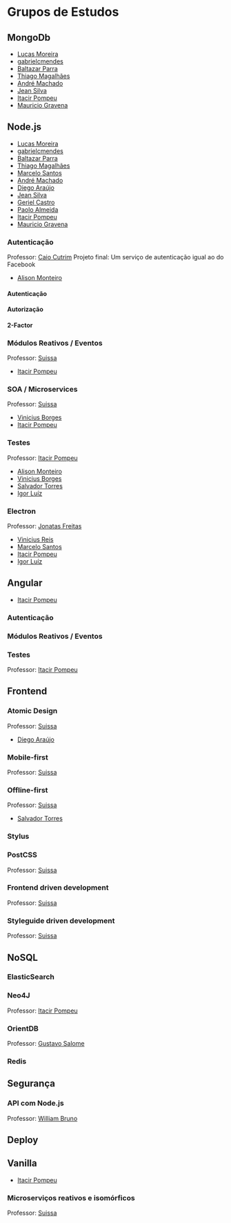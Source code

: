 # Grupos de Estudos

## MongoDb
- [Lucas Moreira](https://github.com/fauker)
- [gabrielcmendes](https://github.com/gabrielcmendes)
- [Baltazar Parra](https://github.com/ravenNNN)
- [Thiago Magalhães](https://github.com/Thiago-Magalhaes)
- [André Machado](https://github.com/andresmachado)
- [Jean Silva](https://github.com/fjeansilva)
- [Itacir Pompeu](https://github.com/Pompeu )
- [Mauricio Gravena](https://github.com/maugravena)

## Node.js
- [Lucas Moreira](https://github.com/fauker)
- [gabrielcmendes](https://github.com/gabrielcmendes)
- [Baltazar Parra](https://github.com/ravenNNN)
- [Thiago Magalhães](https://github.com/Thiago-Magalhaes)
- [Marcelo Santos](https://github.com/MarceSanto)
- [André Machado](https://github.com/andresmachado)
- [Diego Araújo](https://github.com/diihfilipe)
- [Jean Silva](https://github.com/fjeansilva)
- [Geriel Castro](https://github.com/geriel)
- [Paolo Almeida](https://github.com/paoloalmeida)
- [Itacir Pompeu](https://github.com/Pompeu )
- [Mauricio Gravena](https://github.com/maugravena)

### Autenticação
Professor: [Caio Cutrim]()
Projeto final: Um serviço de autenticação igual ao do Facebook

- [Alison Monteiro](https://github.com/alisonmonteiro)

#### Autenticação
#### Autorização
#### 2-Factor

### Módulos Reativos / Eventos
Professor: [Suissa](https://github.com/suissa)
- [Itacir Pompeu](https://github.com/Pompeu )

### SOA / Microservices
Professor: [Suissa](https://github.com/suissa)

- [Vinicius Borges](https://github.com/BX-L)
- [Itacir Pompeu](https://github.com/Pompeu )

### Testes
Professor: [Itacir Pompeu](https://github.com/Pompeu)

- [Alison Monteiro](https://github.com/alisonmonteiro)
- [Vinicius Borges](https://github.com/BX-L)
- [Salvador Torres](https://github.com/ssatorres)
- [Igor Luíz](https://githib.com/Halfeld)

### Electron
Professor: [Jonatas Freitas](https://github.com/jonatasfreitasv)

- [Vinicius Reis](https://github.com/vinicius73)
- [Marcelo Santos](https://github.com/MarceSanto)
- [Itacir Pompeu](https://github.com/Pompeu )
- [Igor Luíz](https://github.com/Halfeld)

## Angular

- [Itacir Pompeu](https://github.com/Pompeu )

### Autenticação

### Módulos Reativos / Eventos

### Testes
Professor: [Itacir Pompeu](https://github.com/Pompeu)

## Frontend

### Atomic Design
Professor: [Suissa](https://github.com/suissa)
- [Diego Araújo](https://github.com/diihfilipe)

### Mobile-first
Professor: [Suissa](https://github.com/suissa)

### Offline-first
Professor: [Suissa](https://github.com/suissa)

- [Salvador Torres](https://github.com/ssatorres)

### Stylus

### PostCSS
Professor: [Suissa](https://github.com/suissa)

### Frontend driven development
Professor: [Suissa](https://github.com/suissa)

### Styleguide driven development
Professor: [Suissa](https://github.com/suissa)

## NoSQL

### ElasticSearch
### Neo4J
Professor:  [Itacir Pompeu](https://github.com/Pompeu )

### OrientDB
Professor: [Gustavo Salome]()

### Redis

## Segurança

### API com Node.js
Professor: [William Bruno](https://github.com/wbruno)

## Deploy

## Vanilla

- [Itacir Pompeu](https://github.com/Pompeu )

### Microserviços reativos e isomórficos
Professor: [Suissa](https://github.com/suissa)
